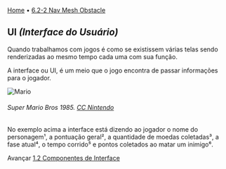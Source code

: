 [Home](../HomePT.md) • [6.2-2 Nav Mesh Obstacle](#)

## UI *(Interface do Usuário)*

Quando trabalhamos com jogos é como se existissem várias telas sendo renderizadas ao mesmo tempo cada uma com sua função.

A interface ou UI, é um meio que o jogo encontra de passar informações para o jogador.

![Mario](https://cdn.discordapp.com/attachments/859440081462493194/882318797225230376/mario.png)
###### Super Mario Bros 1985. [CC Nintendo](https://www.nintendo.com/pt_BR/)


No exemplo acima a interface está dizendo ao jogador o nome do personagem¹, a pontuação geral², a quantidade de moedas coletadas³, a fase atual⁴, o tempo corrido⁵ e pontos coletados ao matar um inimigo⁶.

Avançar [1.2 Componentes de Interface](./1.2_uicomponents.md)